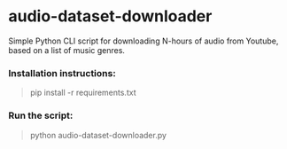 # audio-dataset-downloader
Simple Python CLI script for downloading N-hours of audio from Youtube, based on a list of music genres.

### Installation instructions:

> pip install -r requirements.txt

### Run the script:

> python audio-dataset-downloader.py
